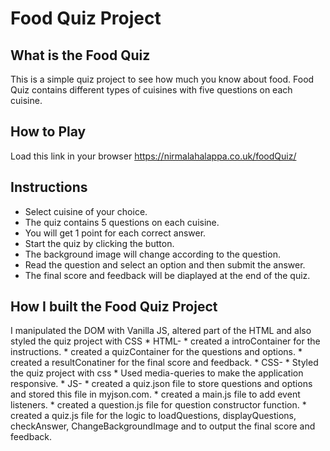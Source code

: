# Food Quiz Project

## What is the Food Quiz
This is a simple quiz project to see how much you know about food. Food Quiz contains different types of cuisines with five questions on each cuisine.
 
## How to Play
Load this link in your browser https://nirmalahalappa.co.uk/foodQuiz/

## Instructions
* Select cuisine of your choice.
* The quiz contains 5 questions on each cuisine.
* You will get 1 point for each correct answer.
* Start the quiz by clicking the button.
* The background image will change according to the question.
* Read the question and select an option and then submit the answer. 
* The final score and feedback will be diaplayed at the end of the quiz.

## How I built the Food Quiz Project
I manipulated the DOM with Vanilla JS, altered part of the HTML and also styled the quiz project with CSS
    * HTML-
        * created a introContainer for the instructions.
        * created a quizContainer for the questions and options.
        * created a resultConatiner for the final score and feedback.
    * CSS-
        * Styled the quiz project with css 
        * Used media-queries to make the application responsive.
    * JS-
        * created a quiz.json file to store questions and options and stored this file in myjson.com.
        * created a main.js file to add event listeners.
        * created a question.js file for question constructor function.
        * created a quiz.js file for the logic to loadQuestions, displayQuestions, checkAnswer, ChangeBackgroundImage and to output the final score and feedback.
